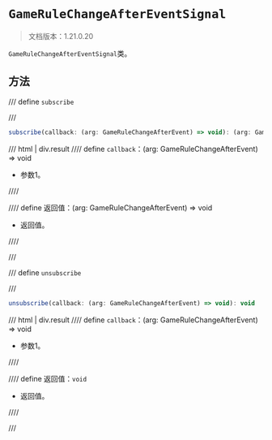 # `GameRuleChangeAfterEventSignal`

> 文档版本：1.21.0.20

`GameRuleChangeAfterEventSignal`类。

## 方法

/// define
`subscribe`


///

```js
subscribe(callback: (arg: GameRuleChangeAfterEvent) => void): (arg: GameRuleChangeAfterEvent) => void
```

/// html | div.result
//// define
`callback`：(arg: GameRuleChangeAfterEvent) => void

- 参数1。


////

//// define
返回值：(arg: GameRuleChangeAfterEvent) => void

- 返回值。


////

///


/// define
`unsubscribe`


///

```js
unsubscribe(callback: (arg: GameRuleChangeAfterEvent) => void): void
```

/// html | div.result
//// define
`callback`：(arg: GameRuleChangeAfterEvent) => void

- 参数1。


////

//// define
返回值：`void`

- 返回值。


////

///

